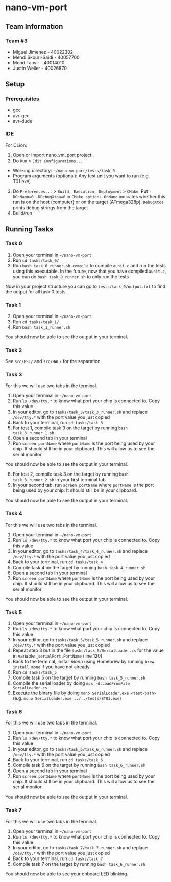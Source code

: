 # nano-vm-port

## Team Information

### Team #3

- Miguel Jimenez - 40022302
- Mehdi Skouri-Saidi - 40057700
- Mohd Tanvir - 40014010
- Justin Weller - 40026870

## Setup

### Prerequisites
- gcc
- avr-gcc
- avr-dude

### IDE
For CLion:
1. Open or import nano_vm_port project
2. Do `Run` > `Edit Configurations...`
  - Working directory: `~/nano-vm-port/tests/task_0`
  - Program arguments (optional): Any test unit you want to run (e.g. T01.exe)
3. Do `Preferences...` > `Build, Execution, Deployment` > `CMake`. Put `-DOnNano=0 -DDebugXtoa=0` in `CMake options`.
`OnNano` indicates whether this run is on the host (computer) or on the target (ATmega328p). `DebugXtoa` prints debug
strings from the target
4. Build/run

## Running Tasks

### Task 0

1. Open your terminal in `~/nano-vm-port`
2. Run `cd tasks/task_0/`
3. Run `bash task_0_runner.sh compile` to compile `aunit.c` and run the tests using this executable. In the future,
now that you have compiled `aunit.c`, you can do `bash task_0_runner.sh` to only run the tests

Now in your project structure you can go to `tests/task_0/output.txt` to find the output for all task 0 tests.

### Task 1

2. Open your terminal in `~/nano-vm-port`
3. Run `cd tasks/task_1/`
4. Run `bash task_1_runner.sh`

You should now be able to see the output in your terminal.

### Task 2

See `src/BSL/` and `src/HAL/` for the separation.

### Task 3

For this we will use two tabs in the terminal.

1. Open your terminal in `~/nano-vm-port`
2. Run `ls /dev/tty.*` to know what port your chip is connected to. Copy this value
3. In your editor, go to `tasks/task_3/task_3_runner.sh` and replace `/dev/tty.*` with the port value you just copied
4. Back to your terminal, run `cd tasks/task_3`
5. For test 1, compile task 3 on the target by running `bash task_3_runner_1.sh`
6. Open a second tab in your terminal
7. Run `screen portName` where `portName` is the port being used by your chip. It should still be in your clipboard. 
This will allow us to see the serial monitor

You should now be able to see the output in your terminal.

8. For test 2, compile task 3 on the target by running `bash task_3_runner_2.sh` in your first terminal tab
9. In your second tab, run `screen portName` where `portName` is the port being used by your chip. It should still be in your clipboard. 

You should now be able to see the output in your terminal.

### Task 4

For this we will use two tabs in the terminal.

1. Open your terminal in `~/nano-vm-port`
2. Run `ls /dev/tty.*` to know what port your chip is connected to. Copy this value
3. In your editor, go to `tasks/task_4/task_4_runner.sh` and replace `/dev/tty.*` with the port value you just copied
4. Back to your terminal, run `cd tasks/task_4`
5. Compile task 4 on the target by running `bash task_4_runner.sh`
6. Open a second tab in your terminal
7. Run `screen portName` where `portName` is the port being used by your chip. It should still be in your clipboard. 
This will allow us to see the serial monitor

You should now be able to see the output in your terminal.

### Task 5

1. Open your terminal in `~/nano-vm-port`
2. Run `ls /dev/tty.*` to know what port your chip is connected to. Copy this value
3. In your editor, go to `tasks/task_5/task_5_runner.sh` and replace `/dev/tty.*` with the port value you just copied
4. Repeat step 3 but in the file `tasks/task_5/SerialLoader.cs` for the value in variable `_serialPort.PortName` (line 120)
5. Back to the terminal, install _mono_ using Homebrew by running `brew install mono` if you have not already
6. Run `cd tasks/task_5`
7. Compile task 5 on the target by running `bash task_5_runner.sh`
8. Compile the serial loader by doing `mcs -d:LoadFromFile SerialLoader.cs`
9. Execute the binary file by doing `mono SerialLoader.exe <test-path>` (e.g. `mono SerialLoader.exe ../../tests/ST03.exe`)

### Task 6

For this we will use two tabs in the terminal.

1. Open your terminal in `~/nano-vm-port`
2. Run `ls /dev/tty.*` to know what port your chip is connected to. Copy this value
3. In your editor, go to `tasks/task_6/task_6_runner.sh` and replace `/dev/tty.*` with the port value you just copied
4. Back to your terminal, run `cd tasks/task_6`
5. Compile task 6 on the target by running `bash task_6_runner.sh`
6. Open a second tab in your terminal
7. Run `screen portName` where `portName` is the port being used by your chip. It should still be in your clipboard. 
This will allow us to see the serial monitor

You should now be able to see the output in your terminal.

### Task 7

For this we will use two tabs in the terminal.

1. Open your terminal in `~/nano-vm-port`
2. Run `ls /dev/tty.*` to know what port your chip is connected to. Copy this value
3. In your editor, go to `tasks/task_7/task_7_runner.sh` and replace `/dev/tty.*` with the port value you just copied
4. Back to your terminal, run `cd tasks/task_7`
5. Compile task 7 on the target by running `bash task_6_runner.sh`

You should now be able to see your onboard LED blinking.
